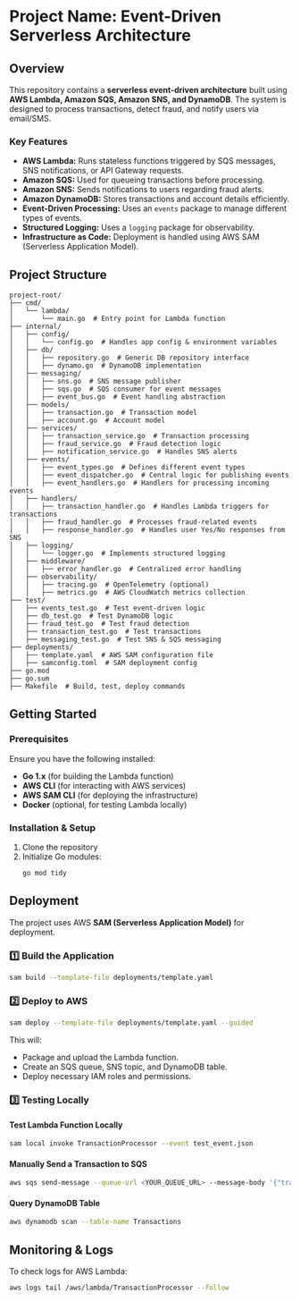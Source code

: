 # Project Name: Event-Driven Serverless Architecture

## Overview
This repository contains a **serverless event-driven architecture** built using **AWS Lambda, Amazon SQS, Amazon SNS, and DynamoDB**. The system is designed to process transactions, detect fraud, and notify users via email/SMS.

### **Key Features**
- **AWS Lambda:** Runs stateless functions triggered by SQS messages, SNS notifications, or API Gateway requests.
- **Amazon SQS:** Used for queueing transactions before processing.
- **Amazon SNS:** Sends notifications to users regarding fraud alerts.
- **Amazon DynamoDB:** Stores transactions and account details efficiently.
- **Event-Driven Processing:** Uses an `events` package to manage different types of events.
- **Structured Logging:** Uses a `logging` package for observability.
- **Infrastructure as Code:** Deployment is handled using AWS SAM (Serverless Application Model).

## **Project Structure**
```
project-root/
├── cmd/
│   └── lambda/
│       └── main.go  # Entry point for Lambda function
├── internal/
│   ├── config/
│   │   └── config.go  # Handles app config & environment variables
│   ├── db/
│   │   ├── repository.go  # Generic DB repository interface
│   │   ├── dynamo.go  # DynamoDB implementation
│   ├── messaging/
│   │   ├── sns.go  # SNS message publisher
│   │   ├── sqs.go  # SQS consumer for event messages
│   │   ├── event_bus.go  # Event handling abstraction
│   ├── models/
│   │   ├── transaction.go  # Transaction model
│   │   ├── account.go  # Account model
│   ├── services/
│   │   ├── transaction_service.go  # Transaction processing
│   │   ├── fraud_service.go  # Fraud detection logic
│   │   ├── notification_service.go  # Handles SNS alerts
│   ├── events/
│   │   ├── event_types.go  # Defines different event types
│   │   ├── event_dispatcher.go  # Central logic for publishing events
│   │   ├── event_handlers.go  # Handlers for processing incoming events
│   ├── handlers/
│   │   ├── transaction_handler.go  # Handles Lambda triggers for transactions
│   │   ├── fraud_handler.go  # Processes fraud-related events
│   │   ├── response_handler.go  # Handles user Yes/No responses from SNS
│   ├── logging/
│   │   └── logger.go  # Implements structured logging
│   ├── middleware/
│   │   ├── error_handler.go  # Centralized error handling
│   ├── observability/
│   │   ├── tracing.go  # OpenTelemetry (optional)
│   │   ├── metrics.go  # AWS CloudWatch metrics collection
├── test/
│   ├── events_test.go  # Test event-driven logic
│   ├── db_test.go  # Test DynamoDB logic
│   ├── fraud_test.go  # Test fraud detection
│   ├── transaction_test.go  # Test transactions
│   ├── messaging_test.go  # Test SNS & SQS messaging
├── deployments/
│   ├── template.yaml  # AWS SAM configuration file
│   ├── samconfig.toml  # SAM deployment config
├── go.mod
├── go.sum
├── Makefile  # Build, test, deploy commands
```

## **Getting Started**
### **Prerequisites**
Ensure you have the following installed:
- **Go 1.x** (for building the Lambda function)
- **AWS CLI** (for interacting with AWS services)
- **AWS SAM CLI** (for deploying the infrastructure)
- **Docker** (optional, for testing Lambda locally)

### **Installation & Setup**
1. Clone the repository
2. Initialize Go modules:
   ```sh
   go mod tidy
   ```

## **Deployment**
The project uses AWS **SAM (Serverless Application Model)** for deployment.

### **1️⃣ Build the Application**
```sh
sam build --template-file deployments/template.yaml
```

### **2️⃣ Deploy to AWS**
```sh
sam deploy --template-file deployments/template.yaml --guided
```
This will:
- Package and upload the Lambda function.
- Create an SQS queue, SNS topic, and DynamoDB table.
- Deploy necessary IAM roles and permissions.


### **3️⃣ Testing Locally**
#### **Test Lambda Function Locally**
```sh
sam local invoke TransactionProcessor --event test_event.json
```

#### **Manually Send a Transaction to SQS**
```sh
aws sqs send-message --queue-url <YOUR_QUEUE_URL> --message-body '{"transactionID": "123", "amount": 50}'
```

#### **Query DynamoDB Table**
```sh
aws dynamodb scan --table-name Transactions
```

## **Monitoring & Logs**
To check logs for AWS Lambda:
```sh
aws logs tail /aws/lambda/TransactionProcessor --follow
```



